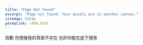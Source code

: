 ```yaml
---
title: "Page Not Found"
excerpt: "Page not found. Your pixels are in another canvas."
sitemap: false
permalink: /404.html
---
```


抱歉 你想搜尋的頁面不存在
也許你能在底下搜尋

<script>
  var GOOG_FIXURL_LANG = 'zh-TW';
  var GOOG_FIXURL_SITE = '{{ site.url }}'
</script>
<script src="https://linkhelp.clients.google.com/tbproxy/lh/wm/fixurl.js">
</script>

